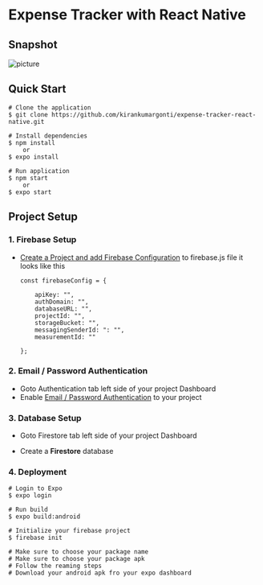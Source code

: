 # Expense Tracker with React Native

## Snapshot

![picture](./assets/snapshot.jpeg)

## Quick Start

    # Clone the application
    $ git clone https://github.com/kirankumargonti/expense-tracker-react-native.git

    # Install dependencies
    $ npm install
        or
    $ expo install

    # Run application
    $ npm start
        or
    $ expo start


## Project Setup

### 1. Firebase Setup

- [ Create a Project and add Firebase Configuration](https://firebase.google.com/docs/web/setup) to
firebase.js file it looks like this

  ```
  const firebaseConfig = {

      apiKey: "",
      authDomain: "",
      databaseURL: "",
      projectId: "",
      storageBucket: "",
      messagingSenderId: ": "",
      measurementId: ""

  };
  ```

### 2. Email / Password Authentication

- Goto Authentication tab left side of your project Dashboard
- Enable [Email / Password Authentication](https://firebase.google.com/docs/auth/web/password-auth) to your project


### 3. Database Setup
  - Goto Firestore tab left side of your project Dashboard

  - Create a  **Firestore** database

### 4. Deployment

    # Login to Expo
    $ expo login

    # Run build
    $ expo build:android

    # Initialize your firebase project
    $ firebase init

    # Make sure to choose your package name
    # Make sure to choose your package apk
    # Follow the reaming steps
    # Download your android apk fro your expo dashboard

